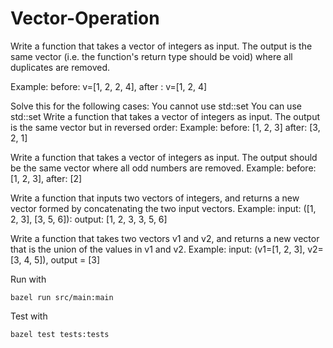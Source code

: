 # Vector-Operation
Write a function that takes a vector of integers as input. The output is the same vector (i.e. the function's return type should be void) where all duplicates are removed.

Example: before: v=[1, 2, 2, 4], after : v=[1, 2, 4]

Solve this for the following cases:
  You cannot use std::set
  You can use std::set
  Write a function that takes a vector of integers as input. The output is the same vector
but in reversed order:
  Example: before: [1, 2, 3] after: [3, 2, 1]

Write a function that takes a vector of integers as input. The output should be the same vector where all ​odd numbers are removed.
  Example: before: [1, 2, 3], after: [2]

Write a function that inputs two vectors of integers, and returns a new vector formed by
concatenating the two input vectors.
  Example: input: ([1, 2, 3], [3, 5, 6]): output: [1, 2, 3, 3, 5, 6]

Write a function that takes two vectors v1 and v2, and returns a new vector that is the union​ of the values in v1 and v2.
  Example: input: (v1=[1, 2, 3], v2=[3, 4, 5]), output = [3]

Run with
```
bazel run src/main:main
```

Test with
```
bazel test tests:tests
```
